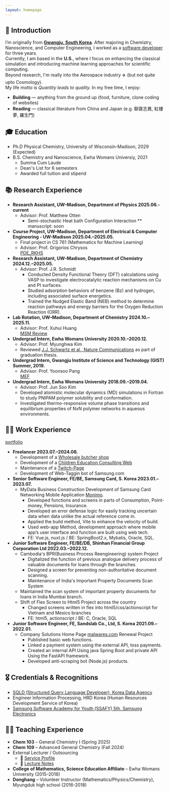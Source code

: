 ```yaml
---
layout: homepage
---
```

## 👋 Introduction

I’m originally from [**Gwangju, South Korea**](https://en.wikipedia.org/wiki/Gwangju). After majoring in Chemistry, Nanoscience, and Computer Engineering, I worked as a [software developer](https://www.linkedin.com/in/haejung-koh/) for three years.  
Currently, I am based in the **U.S.**, where I focus on enhancing the classical simulation and introducing machine learning approaches for scientific computing.  
Beyond research, I'm really into the Aerospace industry ✈️ (but not quite upto Cosmology).  
My life motto is *Quantity leads to quality.*
In my free time, I enjoy:
- **Building** — anything from the ground up (food, furniture, clone coding of websites)  
- **Reading** — classical literature from China and Japan (e.g. 聊齋志異, 紅樓夢, 羅生門)

## 🎓 Education
* Ph.D Physical Chemistry, University of Wisconsin-Madison, 2029 (Expected)
* B.S. Chemistry and Nanoscience, Ewha Womans Universiy, 2021
  * Summa Cum Laude
  * Dean's List for 6 semesters
  * Awarded full tuition and stipend

## 📚 Research Experience
* **Research Assistant, UW–Madison, Department of Physics 2025.06.- current**
  * Advisor: Prof. Matthew Otten  
    * Semi-stochastic Heat bath Configuration Interaction 
      ** manuscript: soon
* **Course Project, UW–Madison, Department of Electrical & Computer Engineering - UW-Madison  2025.04.–2025.05.**  
  * Final project in CS 761 (Mathematics for Machine Learning)
  * Advisor: Prof. Grigorios Chrysos  
  [PDE_RKHS](./assets/PDE_RKHS.pdf)
* **Research Assistant, UW–Madison, Department of Chemistry 2024.12.–2025.05.**
  * Advisor: Prof. J.R. Schmidt  
    * Conducted Density Functional Theory (DFT) calculations using VASP to investigate electrocatalytic reaction mechanisms on Cu and Pt surfaces.
    * Studied adsorption behaviors of benzene (Bz) and hydrogen, including associated surface energetics.
    * Trained the Nudged Elastic Band (NEB) method to determine reaction pathways and energy barriers for the Oxygen Reduction Reaction (ORR).
* **Lab Rotation, UW–Madison, Department of Chemistry 2024.10.–2025.11.**  
  * Advisor: Prof. Xuhui Huang  
  [MSM Review](./assets/MSM.pdf)
* **Undergrad Intern, Ewha Womans University 2020.10.–2020.12.**
  * Advisor: Prof. Myunghwa Kim  
  * Reviewed [J.J. Schwartz et al., Nature Communications](https://www.nature.com/articles/s41467-019-08639-7) as part of graduation thesis.  
* **Undergrad Intern, Gwangju Institute of Science and Technology (GIST) Summer, 2019.**
  * Advisor: Prof. Yoonsoo Pang  
  [MEF](./assets/MEF_THEORY.pdf)
* **Undergrad Intern, Ewha Womans University 2018.09.–2019.04.**
  * Advisor: Prof. Jun Soo Kim  
  * Developed atomistic molecular dynamics (MD) simulations in Fortran to study PNIPAM polymer solubility and conformation.  
  * Investigated thermo-responsive volume phase transitions and equilibrium properties of NxN polymer networks in aqueous environments.

## 👷‍♀️ Work Experience
[portfolio](./assets/Portfolio.pdf)
* **Freelancer 2023.07.–2024.08.**
  * Development of a [Wholesale butcher shop](https://hansolmeat.shop/)
  * Development of a [Children Education Consulting Web](https://yoonsparenting.com/)
  * Maintenance of a [Twitch-Page](https://www.twitch.tv/eaglekop)
  * Development of Web-Taggin bot of Samsung.com  
* **Senior Software Engineer, FE/BE, Samsung Card, S. Korea 2023.01.–2023.07.**
  * MyData Business Construction Development of Samsung Card Networking Mobile Application [Monimo](https://www.monimo.com/w/main/WPFMHP0101M0).
    * Developed functions and screens in parts of Consumption, Point-money, Pensions, Insurance.
    * Developed an error defense logic for easily tracking uncertain data when data unlike the actual reference come in.
    * Applied the build method, Vite to enhance the velocity of build.
    * Used web-app Method, development approach where mobile app’s user interface and function are built using web tech.
    * FE: Vue.js, nuxt.js / BE: SpringBoot2.x, Mybatis, Oracle, SQL.
* **Junior Software Engineer, FE/BE/DB, Shinhan Financial Group Corporation Ltd 2022.03.–2022.12.**
  * Cambodia's BPR(Business Process Reengineering) system Project
    * Digitalized the function of previous analogue delivery process of valuable documents for loans through the branches.
    * Designed a screen for preventing non-authoritative document scanning.
    * Maintenance of India's Important Property Documents Scan System
  * Maintained the scan system of important property documents for loans in India Mumbai branch.
  * Shift of Flex Screen to Html5 Project across the country
    * Changed screens written in flex into html5/css/actionscript for Vietnam and Mexico branches
    * FE: html5, actionscript / BE: C, Oracle, SQL
* **Junior Software Engineer, FE, Sandslab Co., Ltd, S. Korea 2021.09.–2022.01.**
  * Company Solutions Home Page [malwares.com](https://www.ctx.io/) Renewal Project
    * Published basic web functions.
    * Linked a payment system using the external API, toss payments.
    * Created an internal API Using java Spring Boot and private API Using the FastAPI framework.
    * Developed anti-scraping bot (Node.js) products.

## 🎖 Credentials & Recognitions
* [SQLD (Structured Query Language Developer), Korea Data Agency](https://en.wikipedia.org/wiki/Oracle_SQL_Developer)
* Engineer Information Processing, HRD Korea (Human Resources Development Service of Korea)
* [Samsung Software Academy for Youth (SSAFY) 5th, Samsung Electronics](https://csr.samsung.com/en/program/samsung-sw-academy-for-youth)

## 🧑‍🏫 Teaching Experience
- **Chem 103** – General Chemistry I (Spring 2025)  
- **Chem 109** – Advanced General Chemistry (Fall 2024)  
- External Lecturer / Outsourcing
  - 🔗 [Service Profile](https://soomgo.com/profile/users/12391091?from=my_info_preview)  
  - 📖 [Lecture Notes](https://github.com/MaximHelio/Curriculae)
- **College of Mathematics, Science Education Affiliate** – Ewha Womans University (2015-2018)  
- **Donghang** – Volunteer Instructor (Mathematics/Physics/Chemistry), Myungduk high school (2016-2018)
